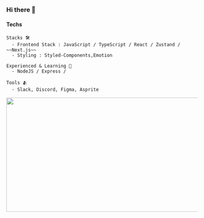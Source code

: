 ### Hi there 👋

####  Techs
```
Stacks 🛠 
  - Frontend Stack : JavaScript / TypeScript / React / Zustand / ~~Next.js~~
  - Styling : Styled-Components,Emotion

Experienced & Learning 📖 
  - NodeJS / Express / 

Tools 🫂 
  - Slack, Discord, Figma, Asprite
```

<!--
**yhyunmin/yhyunmin** is a ✨ _special_ ✨ repository because its `README.md` (this file) appears on your GitHub profile.

Here are some ideas to get you started:

- 🔭 I’m currently working on ...
- 🌱 I’m currently learning ...
- 👯 I’m looking to collaborate on ...
- 🤔 I’m looking for help with ...
- 💬 Ask me about ...
- 📫 How to reach me: ...
- 😄 Pronouns: ...
- ⚡ Fun fact: ...
-->
<img
  src="https://render.gitanimals.org/farms/yhyunmin"
  width="600"
  height="300"
/>
